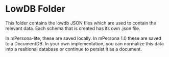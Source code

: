 # LowDB Folder
This folder contains the lowdb JSON files which are used to contain the relevant data. 
Each schema that is created has its own .json file.

In mPersona-lite, these are saved locally. In mPersona 1.0 these are saved to a DocumentDB.
In your own implementation, you can normalize this data into a realtional database or continue to persist it as a document.


